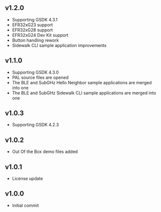 v1.2.0
------

- Supporting GSDK 4.3.1
- EFR32xG23 support
- EFR32xG28 support
- EFR32xG24 Dev Kit support
- Button handling rework
- Sidewalk CLI sample application improvements

v1.1.0
------

- Supporting GSDK 4.3.0
- PAL source files are opened
- The BLE and SubGHz Hello Neighbor sample applications are merged into one
- The BLE and SubGHz Sidewalk CLI sample applications are merged into one

v1.0.3
------

- Supporting GSDK 4.2.3

v1.0.2
------

- Out Of the Box demo files added

v1.0.1
------

- License update

v1.0.0
------

- Initial commit
